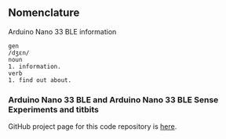 ## Nomenclature
Arduino Nano 33 BLE information
```
gen
/dʒɛn/
noun
1. information.
verb
1. find out about.
```
### Arduino Nano 33 BLE and Arduino Nano 33 BLE Sense Experiments and titbits
GitHub project page for this code repository is [here](https://armsp.github.io/nano-33-ble-gen/).
<!-- [Purchase](https://store.arduino.cc/usa/nano-33-ble)(![#1589F0](https://placehold.it/15/1589F0/000000?text=Purchase)) -->
<!-- ![#1589F0](https://placehold.it/15/1589F0/000000?text=[Purchase](https://store.arduino.cc/usa/nano-33-ble)) -->
<!-- ![#f03c15](https://placehold.it/728x30/f03c15/000000?text="[Purchase](https://store.arduino.cc/usa/nano-33-ble)") -->